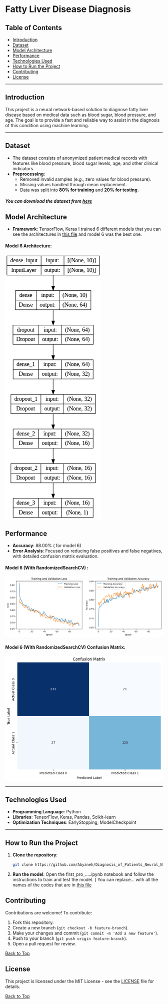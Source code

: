 # Fatty Liver Disease Diagnosis

## Table of Contents
- [Introduction](#introduction)
- [Dataset](#dataset)
- [Model Architecture](#model-architecture)
- [Performance](#performance)
- [Technologies Used](#technologies-used)
- [How to Run the Project](#how-to-run-the-project)
- [Contributing](#contributing)
- [License](#license)
---

## Introduction

This project is a neural network-based solution to diagnose fatty liver disease based on medical data such as blood sugar, blood pressure, and age. The goal is to provide a fast and reliable way to assist in the diagnosis of this condition using machine learning.

---

## Dataset

- The dataset consists of anonymized patient medical records with features like blood pressure, blood sugar levels, age, and other clinical indicators.
- **Preprocessing**:
  - Removed invalid samples (e.g., zero values for blood pressure).
  - Missing values handled through mean replacement.
  - Data was split into **80% for training** and **20% for testing**.

##### You can download the dataset from [here](https://github.com/Abyaneh/Diagnosis_of_Patients_Neural_Network_project/blob/main/Diagnosis%20of%20Patients%20with%20Fat/Code/data.csv)

## Model Architecture

- **Framework**: TensorFlow, Keras
I trained 6 different models that you can see the architectures in [this file](https://github.com/Abyaneh/Diagnosis_of_Patients_Neural_Network_project/tree/main/Diagnosis%20of%20Patients%20with%20Fat/Model%20shape%20picture/model%20shape) and model 6 was the best one. 

#### Model 6 Architecture:
![Model 6 Architecture](https://github.com/Abyaneh/Diagnosis_of_Patients_Neural_Network_project/blob/main/Diagnosis%20of%20Patients%20with%20Fat/Model%20shape%20picture/model%20shape/model_first_pro_shuffle_Dropout_correction2_.png)


## Performance
- **Accuracy**: 88.00% ( for model 6)
- **Error Analysis**: Focused on reducing false positives and false negatives, with detailed confusion matrix evaluation.

#### Model 6 (With RandomizedSearchCV) :
![Epoch-Accuracy_and_Epoch-Loss_Scores _for_Model_6_RandomizedSearchCV](https://github.com/Abyaneh/Diagnosis_of_Patients_Neural_Network_project/blob/main/Photos/Epoch-Accuracy_and_Epoch-Loss_Scores%20_for_Model_6_RandomizedSearchCV.png)

#### Model 6 (With RandomizedSearchCV) Confusion Matrix:
![Epoch-Accuracy_and_Epoch-Loss_Scores _for_Model_6_RandomizedSearchCV](https://github.com/Abyaneh/Diagnosis_of_Patients_Neural_Network_project/blob/main/Photos/Confusion%20matrix_model6.png)

---

## Technologies Used

- **Programming Language**: Python
- **Libraries**: TensorFlow, Keras, Pandas, Scikit-learn
- **Optimization Techniques**: EarlyStopping, ModelCheckpoint

---

## How to Run the Project

1. **Clone the repository**:
   ```bash
   git clone https://github.com/Abyaneh/Diagnosis_of_Patients_Neural_Network_project/tree/main
   ```
2. **Run the model**: Open the first_pro_.....ipynb notebook and follow the instructions to train and test the model. ( You can replace… with all the names of the codes that are in [this file](https://github.com/Abyaneh/Diagnosis_of_Patients_Neural_Network_project/tree/main/Diagnosis%20of%20Patients%20with%20Fat/Code)


## Contributing
Contributions are welcome! To contribute:
1. Fork this repository.
2. Create a new branch (`git checkout -b feature-branch`).
3. Make your changes and commit (`git commit -m 'Add a new feature'`).
4. Push to your branch (`git push origin feature-branch`).
5. Open a pull request for review.

[Back to Top](#table-of-contents)

## License
This project is licensed under the MIT License - see the [LICENSE](https://github.com/Abyaneh/rotten_and_fresh/blob/main/LICENSE) file for details.

[Back to Top](#table-of-contents)

